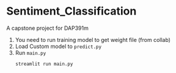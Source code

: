 # Sentiment_Classification
A capstone project for DAP391m 

1. You need to run training model to get weight file (from collab)
2. Load Custom model to `predict.py`
3. Run `main.py` 
   ```sh
   streamlit run main.py
   ```
